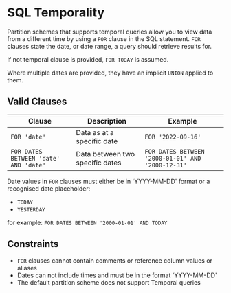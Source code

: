 # SQL Temporality

Partition schemes that supports temporal queries allow you to view data from a different time by using a `FOR` clause in the SQL statement. `FOR` clauses state the date, or date range, a query should retrieve results for.

If not temporal clause is provided, `FOR TODAY` is assumed.

Where multiple dates are provided, they have an implicit `UNION` applied to them.

## Valid Clauses

Clause             | Description                           | Example
------------------ | ------------------------------------- | ---------------------------
`FOR 'date'`       | Data as at a specific date            | `FOR '2022-09-16'`
`FOR DATES BETWEEN 'date' AND 'date'` | Data between two specific dates | `FOR DATES BETWEEN '2000-01-01' AND '2000-12-31'`  

Date values in `FOR` clauses must either be in 'YYYY-MM-DD' format or a recognised date placeholder:

- `TODAY`
- `YESTERDAY`

for example: `FOR DATES BETWEEN '2000-01-01' AND TODAY`

## Constraints

- `FOR` clauses cannot contain comments or reference column values or aliases
- Dates can not include times and must be in the format 'YYYY-MM-DD'
- The default partition scheme does not support Temporal queries